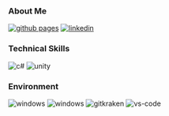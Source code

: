 ### About Me

[![github pages](http://img.shields.io/badge/-Github%20Pages-181717?style=flat-square&logo=github)](https://wolfi.in/) [![linkedin](https://img.shields.io/badge/-LinkedIn-0077B5?style=flat-square&logo=Linkedin&logoColor=white)](https://www.linkedin.com/in/weisswolfi/)

### Technical Skills
![c#](http://img.shields.io/badge/-C%23-239120?style=flat-square&logo=c%20sharp) ![unity](http://img.shields.io/badge/-Unity-black?style=flat-square&logo=unity)

### Environment
![windows](https://img.shields.io/badge/-Windows-0078D6?style=flat-square&logo=windows&logoColor=white) ![windows](https://img.shields.io/badge/-macOS-000000?style=flat-square&logo=apple&logoColor=white) ![gitkraken](https://img.shields.io/badge/-GitKraken-179287?style=flat-square&logo=GitKraken&logoColor=white) ![vs-code](https://img.shields.io/badge/-Visual%20Studio%20Code-007ACC?style=flat-square&logo=Visual%20Studio%20Code&logoColor=white)
